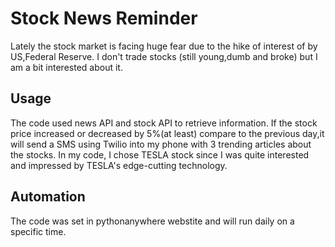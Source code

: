 # Stock News Reminder 
Lately the stock market is facing huge fear due to the hike of interest of by US,Federal Reserve.
I don't trade stocks (still young,dumb and broke) but I am a bit interested about it.

## Usage
The code used news API and stock API to retrieve information.
If the stock price increased or decreased by 5%(at least) compare to the previous day,it will send a SMS using Twilio into my phone with 3 trending articles about the stocks.
In my code, I chose TESLA stock since I was quite interested and impressed by TESLA's edge-cutting technology.

## Automation
The code was set in pythonanywhere webstite and will run daily on a specific time.
